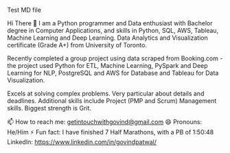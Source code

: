 Test MD file

Hi There 👋
I am a Python programmer and Data enthusiast with Bachelor degree in Computer Applications, and skills in Python, SQL, AWS, Tableau, Machine Learning and Deep Learning. Data Analytics and Visualization certificate (Grade A+) from University of Toronto.

Recently completed a group project using data scraped from Booking.com - the project used Python for ETL, Machine Learning, PySpark and Deep Learning for NLP, PostgreSQL and AWS for Database and Tableau for Data Visualization.

Excels at solving complex problems. Very particular about details and deadlines. Additional skills include Project (PMP and Scrum) Management skills. Biggest strength is Grit.

📫 How to reach me: getintouchwithgovind@gmail.com
😄 Pronouns: He/Him
⚡ Fun fact: I have finished 7 Half Marathons, with a PB of 1:50:48
LinkedIn: https://www.linkedin.com/in/govindpatwal/